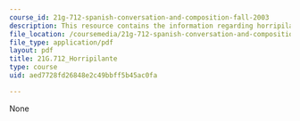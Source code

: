 ```yaml
---
course_id: 21g-712-spanish-conversation-and-composition-fall-2003
description: This resource contains the information regarding horripilante.
file_location: /coursemedia/21g-712-spanish-conversation-and-composition-fall-2003/aed7728fd26848e2c49bbff5b45ac0fa_MIT21G_712F03_horri.pdf
file_type: application/pdf
layout: pdf
title: 21G.712_Horripilante
type: course
uid: aed7728fd26848e2c49bbff5b45ac0fa

---
```

None